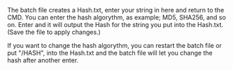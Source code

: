 The batch file creates a Hash.txt, enter your string in here and return to the CMD.
You can enter the hash algorythm, as example; MD5, SHA256, and so on.
Enter and it will output the Hash for the string you put into the Hash.txt. (Save the file to apply changes.)

If you want to change the hash algorythm, you can restart the batch file or put "/HASH", into the Hash.txt and the batch file will let you change the hash after another enter.
